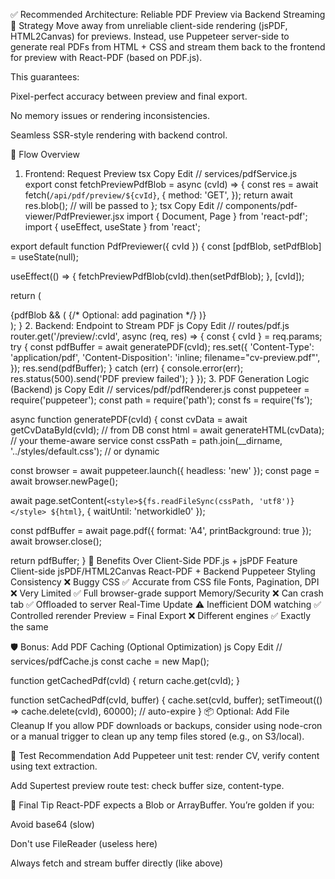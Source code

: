 ✅ Recommended Architecture: Reliable PDF Preview via Backend Streaming
🧠 Strategy
Move away from unreliable client-side rendering (jsPDF, HTML2Canvas) for previews. Instead, use Puppeteer server-side to generate real PDFs from HTML + CSS and stream them back to the frontend for preview with React-PDF (based on PDF.js).

This guarantees:

Pixel-perfect accuracy between preview and final export.

No memory issues or rendering inconsistencies.

Seamless SSR-style rendering with backend control.

🔁 Flow Overview
1. Frontend: Request Preview
tsx
Copy
Edit
// services/pdfService.js
export const fetchPreviewPdfBlob = async (cvId) => {
  const res = await fetch(`/api/pdf/preview/${cvId}`, {
    method: 'GET',
  });
  return await res.blob(); // will be passed to <Document />
};
tsx
Copy
Edit
// components/pdf-viewer/PdfPreviewer.jsx
import { Document, Page } from 'react-pdf';
import { useEffect, useState } from 'react';

export default function PdfPreviewer({ cvId }) {
  const [pdfBlob, setPdfBlob] = useState(null);

  useEffect(() => {
    fetchPreviewPdfBlob(cvId).then(setPdfBlob);
  }, [cvId]);

  return (
    <div className="pdf-container">
      {pdfBlob && (
        <Document file={pdfBlob}>
          <Page pageNumber={1} />
          {/* Optional: add pagination */}
        </Document>
      )}
    </div>
  );
}
2. Backend: Endpoint to Stream PDF
js
Copy
Edit
// routes/pdf.js
router.get('/preview/:cvId', async (req, res) => {
  const { cvId } = req.params;
  try {
    const pdfBuffer = await generatePDF(cvId);
    res.set({
      'Content-Type': 'application/pdf',
      'Content-Disposition': 'inline; filename="cv-preview.pdf"',
    });
    res.send(pdfBuffer);
  } catch (err) {
    console.error(err);
    res.status(500).send('PDF preview failed');
  }
});
3. PDF Generation Logic (Backend)
js
Copy
Edit
// services/pdf/pdfRenderer.js
const puppeteer = require('puppeteer');
const path = require('path');
const fs = require('fs');

async function generatePDF(cvId) {
  const cvData = await getCvDataById(cvId); // from DB
  const html = await generateHTML(cvData); // your theme-aware service
  const cssPath = path.join(__dirname, '../styles/default.css'); // or dynamic

  const browser = await puppeteer.launch({ headless: 'new' });
  const page = await browser.newPage();

  await page.setContent(`
    <style>${fs.readFileSync(cssPath, 'utf8')}</style>
    ${html}
  `, { waitUntil: 'networkidle0' });

  const pdfBuffer = await page.pdf({ format: 'A4', printBackground: true });
  await browser.close();

  return pdfBuffer;
}
📌 Benefits Over Client-Side PDF.js + jsPDF
Feature	Client-side jsPDF/HTML2Canvas	React-PDF + Backend Puppeteer
Styling Consistency	❌ Buggy CSS	✅ Accurate from CSS file
Fonts, Pagination, DPI	❌ Very Limited	✅ Full browser-grade support
Memory/Security	❌ Can crash tab	✅ Offloaded to server
Real-Time Update	⚠️ Inefficient DOM watching	✅ Controlled rerender
Preview = Final Export	❌ Different engines	✅ Exactly the same

🛡️ Bonus: Add PDF Caching (Optional Optimization)
js
Copy
Edit
// services/pdfCache.js
const cache = new Map();

function getCachedPdf(cvId) {
  return cache.get(cvId);
}

function setCachedPdf(cvId, buffer) {
  cache.set(cvId, buffer);
  setTimeout(() => cache.delete(cvId), 60000); // auto-expire
}
📦 Optional: Add File Cleanup
If you allow PDF downloads or backups, consider using node-cron or a manual trigger to clean up any temp files stored (e.g., on S3/local).

🧪 Test Recommendation
Add Puppeteer unit test: render CV, verify content using text extraction.

Add Supertest preview route test: check buffer size, content-type.

🧨 Final Tip
React-PDF expects a Blob or ArrayBuffer. You’re golden if you:

Avoid base64 (slow)

Don't use FileReader (useless here)

Always fetch and stream buffer directly (like above)